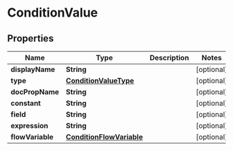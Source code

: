
# ConditionValue

## Properties
Name | Type | Description | Notes
------------ | ------------- | ------------- | -------------
**displayName** | **String** |  |  [optional]
**type** | [**ConditionValueType**](ConditionValueType.md) |  |  [optional]
**docPropName** | **String** |  |  [optional]
**constant** | **String** |  |  [optional]
**field** | **String** |  |  [optional]
**expression** | **String** |  |  [optional]
**flowVariable** | [**ConditionFlowVariable**](ConditionFlowVariable.md) |  |  [optional]



